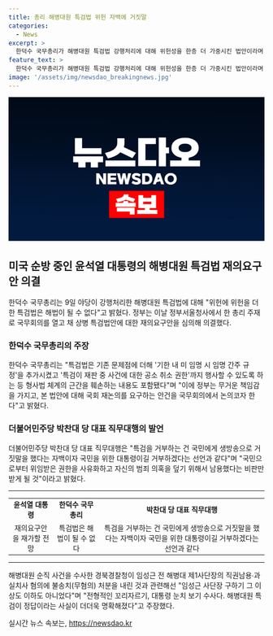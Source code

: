 ```yaml
---
title: 총리 해병대원 특검법 위헌 자백에 거짓말
categories:
  - News
excerpt: >
  한덕수 국무총리가 해병대원 특검법 강행처리에 대해 위헌성을 한층 더 가중시킨 법안이라며 거부의사를 표명했다. 윤석열 대통령은 전자결재를 통해 재의요구안을 거부할 전망이며, 정부는 국무회의를 열어 의결했다. 한 총리는 야당의 특검법 강행처리를 비판하고, 공소 취소 권한 등을 행사할 수 있도록 하는 내용을 지적했다. 이에 대한 국회 재논의를 요구했으며, 시민 간 대화와 합의를 통한 정부의 재의요구권 행사를 강조했다. 한편, 민주당은 거부권 행사를 비판하고, 특검법의 수용을 촉구했다.
feature_text: >
  한덕수 국무총리가 해병대원 특검법 강행처리에 대해 위헌성을 한층 더 가중시킨 법안이라며 거부의사를 표명했다. 윤석열 대통령은 전자결재를 통해 재의요구안을 거부할 전망이며, 정부는 국무회의를 열어 의결했다. 한 총리는 야당의 특검법 강행처리를 비판하고, 공소 취소 권한 등을 행사할 수 있도록 하는 내용을 지적했다. 이에 대한 국회 재논의를 요구했으며, 시민 간 대화와 합의를 통한 정부의 재의요구권 행사를 강조했다. 한편, 민주당은 거부권 행사를 비판하고, 특검법의 수용을 촉구했다.
image: '/assets/img/newsdao_breakingnews.jpg'
---
```


<p><img src="/assets/img/newsdao_breakingnews.jpg" alt="flaretime 속보" /></p>

<h2 data-ke-size="size26">미국 순방 중인 윤석열 대통령의 해병대원 특검법 재의요구안 의결</h2>

<p data-ke-size="size16">한덕수 국무총리는 9일 야당이 강행처리한 해병대원 특검법에 대해 "위헌에 위헌을 더한 특검법은 해법이 될 수 없다"고 밝혔다. 정부는 이날 정부서울청사에서 한 총리 주재로 국무회의를 열고 채 상병 특검법안에 대한 재의요구안을 심의해 의결했다.</p>

<h3 data-ke-size="size24">한덕수 국무총리의 주장</h3>

<p data-ke-size="size16">한덕수 국무총리는 "특검법은 기존 문제점에 더해 '기한 내 미 임명 시 임명 간주 규정'을 추가시켰고 '특검이 재판 중 사건에 대한 공소 취소 권한'까지 행사할 수 있도록 하는 등 형사법 체계의 근간을 훼손하는 내용도 포함됐다"며 "이에 정부는 무거운 책임감을 가지고, 본 법안에 대해 국회 재논의를 요구하는 안건을 국무회의에서 논의코자 한다"고 밝혔다.</p>

<h3 data-ke-size="size24">더불어민주당 박찬대 당 대표 직무대행의 발언</h3>

<p data-ke-size="size16">더불어민주당 박찬대 당 대표 직무대행은 "특검을 거부하는 건 국민에게 생방송으로 거짓말을 했다는 자백이자 국민을 위한 대통령이길 거부하겠다는 선언과 같다"며 "국민으로부터 위임받은 권한을 사유화하고 자신의 범죄 의혹을 덮기 위해서 남용했다는 비판만 받게 될 것"이라고 밝혔다.</p>

<hr>

<table>
  <tr>
    <td style="text-align: center; height: 17px;"><b>윤석열 대통령</b></td>
    <td style="text-align: center; height: 17px;"><b>한덕수 국무총리</b></td>
    <td style="text-align: center; height: 17px;"><b>박찬대 당 대표 직무대행</b></td>
  </tr>
  <tr>
    <td style="text-align: center; height: 17px;">재의요구안을 재가할 전망</td>
    <td style="text-align: center; height: 17px;">특검법은 해법이 될 수 없다</td>
    <td style="text-align: center; height: 17px;">특검을 거부하는 건 국민에게 생방송으로 거짓말을 했다는 자백이자 국민을 위한 대통령이길 거부하겠다는 선언과 같다</td>
  </tr>
</table>

<hr>

<p data-ke-size="size16">해병대원 순직 사건을 수사한 경북경찰청이 임성근 전 해병대 제1사단장의 직권남용∙과실치사 혐의에 불송치(무혐의) 처분을 내린 것과 관련해선 "임성근 사단장 구하기 그 이상도 이하도 아니었다"며 "전형적인 꼬리자르기, 대통령 눈치 보기 수사다. 해병대원 특검이 정답이라는 사실이 더더욱 명확해졌다"고 주장했다.</p>
실시간 뉴스 속보는, <a href="https://newsdao.kr" rel="dofollow">https://newsdao.kr</a>


